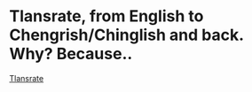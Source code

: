 # Tlansrate, from English to Chengrish/Chinglish and back. Why? Because..
[Tlansrate](http://picnicprojects.com/tlansrate/)
